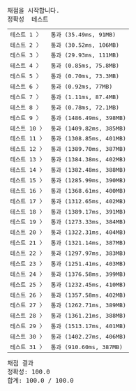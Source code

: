 <pre class="console-content"><div></div><div class="console-heading">채점을 시작합니다.</div><div class="console-message">정확성  테스트</div><table class="console-test-group" data-category="correctness"><tbody><tr data-testcase-id="150047"><td valign="top" class="td-label">테스트 1 <span>〉</span></td><td class="result passed">통과 (35.49ms, 91MB)</td></tr><tr data-testcase-id="150048"><td valign="top" class="td-label">테스트 2 <span>〉</span></td><td class="result passed">통과 (30.52ms, 106MB)</td></tr><tr data-testcase-id="150049"><td valign="top" class="td-label">테스트 3 <span>〉</span></td><td class="result passed">통과 (29.93ms, 111MB)</td></tr><tr data-testcase-id="150050"><td valign="top" class="td-label">테스트 4 <span>〉</span></td><td class="result passed">통과 (0.85ms, 75.8MB)</td></tr><tr data-testcase-id="150051"><td valign="top" class="td-label">테스트 5 <span>〉</span></td><td class="result passed">통과 (0.70ms, 73.3MB)</td></tr><tr data-testcase-id="150052"><td valign="top" class="td-label">테스트 6 <span>〉</span></td><td class="result passed">통과 (0.92ms, 77MB)</td></tr><tr data-testcase-id="150053"><td valign="top" class="td-label">테스트 7 <span>〉</span></td><td class="result passed">통과 (1.11ms, 87.4MB)</td></tr><tr data-testcase-id="150054"><td valign="top" class="td-label">테스트 8 <span>〉</span></td><td class="result passed">통과 (0.78ms, 72.1MB)</td></tr><tr data-testcase-id="150055"><td valign="top" class="td-label">테스트 9 <span>〉</span></td><td class="result passed">통과 (1486.49ms, 398MB)</td></tr><tr data-testcase-id="150056"><td valign="top" class="td-label">테스트 10 <span>〉</span></td><td class="result passed">통과 (1409.82ms, 385MB)</td></tr><tr data-testcase-id="150057"><td valign="top" class="td-label">테스트 11 <span>〉</span></td><td class="result passed">통과 (1308.85ms, 401MB)</td></tr><tr data-testcase-id="150058"><td valign="top" class="td-label">테스트 12 <span>〉</span></td><td class="result passed">통과 (1389.70ms, 387MB)</td></tr><tr data-testcase-id="150059"><td valign="top" class="td-label">테스트 13 <span>〉</span></td><td class="result passed">통과 (1384.38ms, 402MB)</td></tr><tr data-testcase-id="150060"><td valign="top" class="td-label">테스트 14 <span>〉</span></td><td class="result passed">통과 (1382.48ms, 388MB)</td></tr><tr data-testcase-id="150061"><td valign="top" class="td-label">테스트 15 <span>〉</span></td><td class="result passed">통과 (1285.99ms, 390MB)</td></tr><tr data-testcase-id="150062"><td valign="top" class="td-label">테스트 16 <span>〉</span></td><td class="result passed">통과 (1368.61ms, 400MB)</td></tr><tr data-testcase-id="150063"><td valign="top" class="td-label">테스트 17 <span>〉</span></td><td class="result passed">통과 (1312.65ms, 402MB)</td></tr><tr data-testcase-id="150064"><td valign="top" class="td-label">테스트 18 <span>〉</span></td><td class="result passed">통과 (1389.17ms, 391MB)</td></tr><tr data-testcase-id="150065"><td valign="top" class="td-label">테스트 19 <span>〉</span></td><td class="result passed">통과 (1273.33ms, 384MB)</td></tr><tr data-testcase-id="150066"><td valign="top" class="td-label">테스트 20 <span>〉</span></td><td class="result passed">통과 (1322.31ms, 404MB)</td></tr><tr data-testcase-id="150067"><td valign="top" class="td-label">테스트 21 <span>〉</span></td><td class="result passed">통과 (1321.14ms, 387MB)</td></tr><tr data-testcase-id="150068"><td valign="top" class="td-label">테스트 22 <span>〉</span></td><td class="result passed">통과 (1297.97ms, 383MB)</td></tr><tr data-testcase-id="150069"><td valign="top" class="td-label">테스트 23 <span>〉</span></td><td class="result passed">통과 (1251.41ms, 403MB)</td></tr><tr data-testcase-id="150070"><td valign="top" class="td-label">테스트 24 <span>〉</span></td><td class="result passed">통과 (1376.58ms, 399MB)</td></tr><tr data-testcase-id="150071"><td valign="top" class="td-label">테스트 25 <span>〉</span></td><td class="result passed">통과 (1232.45ms, 410MB)</td></tr><tr data-testcase-id="150072"><td valign="top" class="td-label">테스트 26 <span>〉</span></td><td class="result passed">통과 (1357.58ms, 402MB)</td></tr><tr data-testcase-id="150073"><td valign="top" class="td-label">테스트 27 <span>〉</span></td><td class="result passed">통과 (1262.71ms, 389MB)</td></tr><tr data-testcase-id="150074"><td valign="top" class="td-label">테스트 28 <span>〉</span></td><td class="result passed">통과 (1361.21ms, 388MB)</td></tr><tr data-testcase-id="150075"><td valign="top" class="td-label">테스트 29 <span>〉</span></td><td class="result passed">통과 (1513.17ms, 401MB)</td></tr><tr data-testcase-id="150076"><td valign="top" class="td-label">테스트 30 <span>〉</span></td><td class="result passed">통과 (1402.27ms, 406MB)</td></tr><tr data-testcase-id="150077"><td valign="top" class="td-label">테스트 31 <span>〉</span></td><td class="result passed">통과 (910.60ms, 387MB)</td></tr></tbody></table><div class="console-heading">채점 결과</div><div class="console-message">정확성: 100.0</div><div class="console-message">합계: 100.0 / 100.0</div></pre>